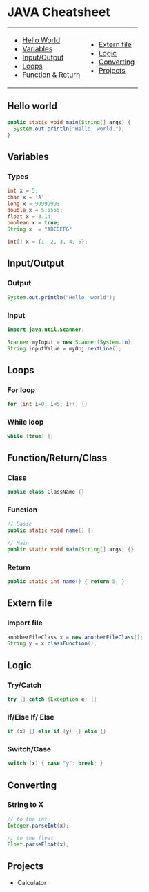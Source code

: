 # JAVA Cheatsheet

<table>
<td>

* [Hello World](#hello-world)
* [Variables](#variables)
* [Input/Output](#inputoutput)
* [Loops](#loops)
* [Function & Return](#functionreturnclass)

</td>
<td>

* [Extern file](#extern-file)
* [Logic](#logic)
* [Converting](#converting)
* [Projects](#projects)

</td>
</table>

## Hello world
```java
public static void main(String[] args) {
  System.out.println("Hello, world.");
}
```

## Variables
### Types
```java
int x = 5;
char x = 'A';
long x = 9999999;
double x = 5.5555;
float x = 3.14;
boolean x = true;
String x  = "ABCDEFG"

int[] x = {1, 2, 3, 4, 5};
```
## Input/Output
### Output
```java
System.out.println("Hello, world");
```
### Input
```java
import java.util.Scanner;

Scanner myInput = new Scanner(System.in);
String inputValue = myObj.nextLine();
```

## Loops
### For loop
```java
for (int i=0; i<5; i++) {}
```
### While loop
```java
while (true) {}
```

## Function/Return/Class
### Class
```java
public class ClassName {}
```
### Function
```java
// Basic
public static void name() {}

// Main
public static void main(String[] args) {}
```
### Return
```java
public static int name() { return 5; }
```

## Extern file
### Import file
```java
anotherFileClass x = new anotherFileClass();
String y = x.classFunction();
```
## Logic
### Try/Catch
```java
try {} catch (Exception e) {}
```
### If/Else If/ Else
```java
if (x) {} else if (y) {} else {}
```
### Switch/Case
```java
switch (x) { case "y": break; }
```

## Converting
### String to X
```java
// to the int
Integer.parseInt(x);

// to the float
Float.parseFloat(x);
```

## Projects
 - Calculator
